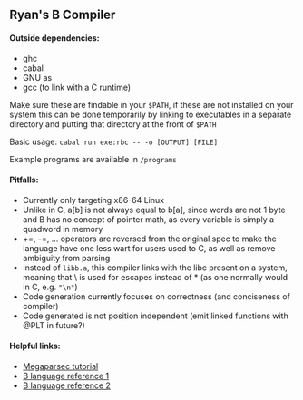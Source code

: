 ## Ryan's B Compiler 

#### Outside dependencies:
- ghc
- cabal
- GNU as
- gcc (to link with a C runtime)

Make sure these are findable in your `$PATH`, if these are not installed on your system 
this can be done temporarily by linking to executables in a separate directory and
putting that directory at the front of `$PATH`

Basic usage: `cabal run exe:rbc -- -o [OUTPUT] [FILE]`

Example programs are available in `/programs`

#### Pitfalls:
- Currently only targeting x86-64 Linux
- Unlike in C, a[b] is not always equal to b[a], since words are not 1 byte and
B has no concept of pointer math, as every variable is simply a quadword in memory
- +=, -=, ... operators are reversed from the original spec to make the language 
have one less wart for users used to C, as well as remove ambiguity from parsing
- Instead of `libb.a`, this compiler links with the libc present on a system, meaning 
that \\ is used for escapes instead of \* (as one normally would in C, e.g. `"\n"`)
- Code generation currently focuses on correctness (and conciseness of compiler)
- Code generated is not position independent (emit linked functions with @PLT in future?)

#### Helpful links:
- [Megaparsec tutorial](https://markkarpov.com/tutorial/megaparsec.html)
- [B language reference 1](https://www.thinkage.ca/gcos/expl/b/manu/manu.html)
- [B language reference 2](https://www.nokia.com/bell-labs/about/dennis-m-ritchie/kbman.html)
